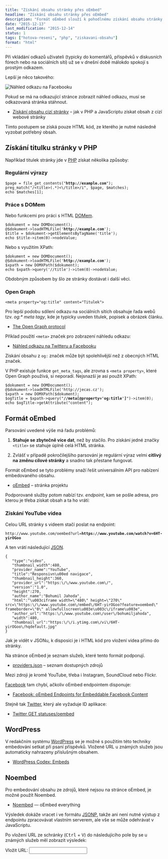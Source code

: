 ```yaml
---
title: "Získání obsahu stránky přes oEmbed"
headline: "Získání obsahu stránky přes oEmbed"
description: "Formát oEmbed slouží k pohodlnému získání obsahu stránky bez nutnosti jejího parsování."
date: "2015-12-13"
last_modification: "2015-12-14"
status: 1
tags: ["hotova-reseni", "php", "ziskavani-obsahu"]
format: "html"
---
```


<p>Při vkládání odkazů uživateli (typicky do komentářů, příspěvků v diskusních fórech nebo na sociálních sítí) už se v dnešní době málokdo spokojí s prostým odkazem.</p>

<p>Lepší je něco takového:</p>

<p><img src="/files/oembed/nahled.png" alt="Náhled odkazu na Facebooku" class="border"></p>













<p>Pokud se má na odkazující stránce zobrazit náhled odkazu, musí se odkazovaná stránka stáhnout.</p>

<div class="internal-content">
  <ul>
    <li><a href="/stazeni-stranky">Získání obsahu cizí stránky</a> – jak v PHP a JavaScriptu získat obsah z cizí webové stránky</li>
  </ul>
</div>

<p>Tímto postupem se získá pouze HTML kód, ze kterého je nutné následně vyzobat potřebný obsah.</p>


<h2 id="titulek">Získání titulku stránky v PHP</h2>

<p>Například titulek stránky jde v <a href="/php">PHP</a> získat několika způsoby:</p>

<h3 id="regexp">Regulární výrazy</h3>

<pre><code>$page = file_get_contents("<b>http://example.com</b>");
preg_match("/&lt;title>(.*)&lt;\/title>/i", $page, $matches);
echo $matches[1];</code></pre>







<h3 id="dom">Práce s DOMem</h3>

<p>Nebo funkcemi pro práci s HTML <a href="/dom">DOMem</a>.</p>

<pre><code>$dokument = new DOMDocument();
@$dokument->loadHTMLFile('<b>http://example.com</b>');
$title = $dokument->getElementsByTagName('title');
echo $title->item(0)->nodeValue;</code></pre>






<p>Nebo s využitím XPath:</p>

<pre><code>$dokument = new DOMDocument();
@$dokument->loadHTMLFile('<b>http://example.com</b>');
$xpath = new DOMXPath($dokument);
echo $xpath->query('//title')->item(0)->nodeValue;</code></pre>





<p>Obdobným způsobem by šlo ze stránky dostávat i další věci.</p>


<h3 id="og">Open Graph</h3>

<pre><code>&lt;meta property="og:title" content="Titulek"></code></pre>

<p>Pro lepší podobu sdílení odkazu na sociálních sítích obsahuje řada webů tzv. <i>og:* meta tagy</i>, kde je typicky uveden titulek, popisek a obrázek článku.</p>

<div class="external-content">
  <ul>
    <li><a href="http://ogp.me/">The Open Graph protocol</a></li>
  </ul>
</div>



<p>Příklad použití <code>&lt;meta></code> značek pro zobrazení náhledu odkazu:</p>

<div class="internal-content">
  <ul>
    <li><a href="/nahled-twitter">Náhled odkazu na Twitteru a Facebooku</a></li>
  </ul>
</div>


<p>Získání obsahu z <code>og:</code> značek může být spolehlivější než z obecných HTML značek.</p>

<p>V PHP existuje funkce <code>get_meta_tags</code>, ale zrovna s <code>&lt;meta property></code>, které Open Graph používá, si neporadí. Nejsnazší je asi použít XPath:</p>

<pre><code>$dokument = new DOMDocument();
@$dokument->loadHTMLFile('http://jecas.cz');
$xpath = new DOMXPath($dokument);
$ogTitle = $xpath->query("<b>//meta[@property='og:title']</b>")->item(0);
echo $ogTitle->getAttribute("content");</code></pre>










<h2 id="oembed">Formát oEmbed</h2>

<p>Parsování uvedené výše má řadu problémů:</p>

<ol>
  <li>
    <p><b>Stahuje se zbytečně více dat</b>, než by stačilo. Pro získání jedné značky <code>&lt;title></code> se stahuje úplně celá HTML stránka.</p>
  </li>  
  <li>
    <p>Zvlášť v případě pokročilejšího parsování je regulární výraz velmi <b>citlivý na změnu cílové stránky</b> a snadno tak přestane fungovat.</p>
  </li>
</ol>

<p>Formát oEmbed se tyto problémy snaží řešit universálním API pro nabízení embedovaného obsahu.</p>

<div class="external-content">
  <ul>
    <li><a href="http://oembed.com/">oEmbed</a> – stránka projektu</li>
  </ul>
</div>

<p>Podporované služby potom nabízí tzv. <i lang="en">endpoint</i>, kam se pošle adresa, pro kterou je třeba získat obsah a ta ho vrátí:</p>

<h3 id="yt">Získání YouTube videa</h3>

<p>Celou URL stránky s videem stačí poslat na endpoint:</p>

<pre><code>http://www.youtube.com/oembed?url=<b>https://www.youtube.com/watch?v=6HT-yirOGoo</b></code></pre>

<p>A ten vrátí následující <a href="/json">JSON</a>.</p>

<pre><code>{  
   "type":"video",
   "thumbnail_width":480,
   "provider_name":"YouTube",
   "title":"Responsivn\u00ed navigace",
   "thumbnail_height":360,
   "provider_url":"https:\/\/www.youtube.com\/",
   "version":"1.0",
   "height":270,
   "author_name":"Bohumil Jahoda",
   "html":"\u003ciframe width=\"480\" height=\"270\" src=\"https:\/\/www.youtube.com\/embed\/6HT-yirOGoo?feature=oembed\" frameborder=\"0\" allowfullscreen\u003e\u003c\/iframe\u003e",
   "author_url":"https:\/\/www.youtube.com\/user\/bohumiljahoda",
   "width":480,
   "thumbnail_url":"https:\/\/i.ytimg.com\/vi\/6HT-yirOGoo\/hqdefault.jpg"
}</code></pre>














<p>Jak je vidět v JSONu, k disposici je i HTML kód pro vložení videa přímo do stránky.</p>

<p>Na stránce oEmbed je seznam služeb, které tento formát podporují.</p>

<div class="external-content">
  <ul>
    <li><a href="http://oembed.com/providers.json">providers.json</a> – seznam dostupných zdrojů</li>
  </ul>
</div>

<p>Mezi zdroji je kromě YouTube, třeba i Instagram, SoundCloud nebo Flickr.</p>

<p><a href="/facebook">Facebook</a> tam chybí, ačkoliv oEmbed endpointem disponuje:</p>

<div class="external-content">
  <ul>
    <li><a href="https://developers.facebook.com/docs/plugins/oembed-endpoints">Facebook: oEmbed Endpoints for Embeddable Facebook Content</a></li>
  </ul>
</div>

<p>Stejně tak <a href="/twitter">Twitter</a>, který ale vyžaduje ID aplikace: </p>

<div class="external-content">
  <ul>
    <li><a href="https://dev.twitter.com/rest/reference/get/statuses/oembed">Twitter GET statuses/oembed</a></li>
  </ul>
</div>


<h2 id="wordpress">WordPress</h2>

<p>V redakčním systému <a href="/wordpress">WordPress</a> se je možné s použitím této techniky embedování setkat při psaní příspěvků. Vložené URL u známých služeb jsou automaticky nahrazeny příslušným obsahem.</p>

<div class="external-content">
  <ul>
    <li><a href="https://codex.wordpress.org/Embeds">WordPress Codex: Embeds</a></li>
  </ul>
</div>


<h2 id="noembed">Noembed</h2>

<p>Pro embedování obsahu ze zdrojů, které nejsou na stránce oEmbed, je možné použít Noembed.</p>

<div class="external-content">
  <ul>
    <li><a href="http://www.noembed.com/">Noembed</a> — oEmbed everything</li>
  </ul>
</div>

<p>Výsledek dokáže vracet i ve formátu <a href="/ajax#jsonp">JSONP</a>, takže ani není nutné výstup z endpointu zpracovávat vlastním serverem, ale vše se může odehrávat v JavaScriptu.</p>

<p>Po vložení URL ze schránky (<kbd>Ctrl</kbd> + <kbd>V</kbd>) do následujícího pole by se u známých služeb měl zobrazit výsledek:</p>

<div class="live">
  <script>
    function noembed(url) {
      var endpoint = 'http://noembed.com/embed?url=' + url + '&callback=vypsat';
      var skript = document.createElement("script");
      skript.src = endpoint;
      document.body.appendChild(skript);
    }
    function vypsat(data) {
      document.getElementById("vystup").innerHTML = data.html;
    }
  </script>
  <label>Vložit URL:
  <input onpaste="var that = this; setTimeout(function(){noembed(that.value)})"></label>
  <div id="vystup"></div>
</div>